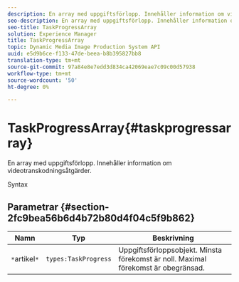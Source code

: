 ```yaml
---
description: En array med uppgiftsförlopp. Innehåller information om videotranskodningsåtgärder.
seo-description: En array med uppgiftsförlopp. Innehåller information om videotranskodningsåtgärder.
seo-title: TaskProgressArray
solution: Experience Manager
title: TaskProgressArray
topic: Dynamic Media Image Production System API
uuid: e5d9b6ce-f133-47de-beea-b8b395827bb8
translation-type: tm+mt
source-git-commit: 97a84e8e7edd3d834ca42069eae7c09c00d57938
workflow-type: tm+mt
source-wordcount: '50'
ht-degree: 0%

---
```



# TaskProgressArray{#taskprogressarray}

En array med uppgiftsförlopp. Innehåller information om videotranskodningsåtgärder.

Syntax

## Parametrar {#section-2fc9bea56b6d4b72b80d4f04c5f9b862}

| Namn | Typ | Beskrivning |
|---|---|---|
| `*`artikel`*` | `types:TaskProgress` | Uppgiftsförloppsobjekt. Minsta förekomst är noll. Maximal förekomst är obegränsad. |

